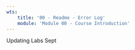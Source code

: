```yaml
---
wts:
    title: '00 - Readme - Error Log'
    module: 'Module 00 - Course Introduction'
---
```

Updating Labs Sept

